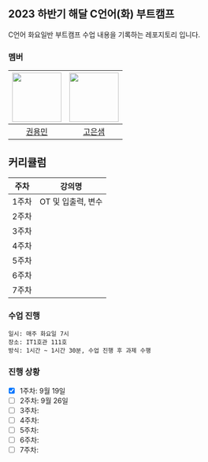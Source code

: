 ## 2023 하반기 해달 C언어(화) 부트캠프

C언어 화요일반 부트캠프 수업 내용을 기록하는 레포지토리 입니다.

### 멤버

| <img src="https://github.com/rnjs5540.png" width="100px"> | <img src="https://github.com/Koeunsasem.png" width="100px"> |
| :-------------------------------------------------------: | :-------------------------------------------------------: |
|           [권용민](https://github.com/rnjs5540)           |           [고은샘](https://github.com/Koeunsasem)           |

## 커리큘럼

| 주차  |     강의명     |
| :---: | :------------: |
| 1주차 |  OT 및 입출력, 변수  |
| 2주차 |  |
| 3주차 |
| 4주차 |
| 5주차 |
| 6주차 |
| 7주차 |

### 수업 진행

```
일시: 매주 화요일 7시
장소: IT1호관 111호
방식: 1시간 ~ 1시간 30분, 수업 진행 후 과제 수행

```

### 진행 상황

-   [x] 1주차: 9월 19일
-   [ ] 2주차: 9월 26일
-   [ ] 3주차:
-   [ ] 4주차:
-   [ ] 5주차:
-   [ ] 6주차:
-   [ ] 7주차:
